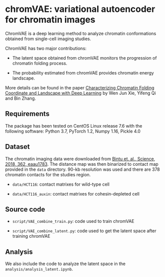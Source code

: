 # chromVAE: variational autoencoder for chromatin images

ChromVAE is a deep learning method to analyze chromatin conformations obtained from single-cell imaging studies. 

ChromVAE has two major contributions:

* The latent space obtained from chromVAE monitors the progression of chromatin folding process.

* The probability estimated from chromVAE provides chromatin energy landscape.

More details can be found in the paper [Characterizing Chromatin Folding Coordinate and Landscape with Deep Learning](https://www.biorxiv.org/content/10.1101/824417v1) by Wen Jun Xie, Yifeng Qi and Bin Zhang.

## Requirements
The package has been tested on CentOS Linux release 7.6 with the following software:
Python 3.7, PyTorch 1.2, Numpy 1.16, Pickle 4.0

## Dataset
The chromatin imaging data were downloaded from [Bintu et. al., Science, 2018, 362, eaau1783](https://github.com/BogdanBintu/ChromatinImaging). The distance map was then binarized to contact map provided in the `data` directory. 90-kb resolution was used and there are 378 chromatin contacts for the studies region.

* `data/HCT116`: contact matrixes for wild-type cell

* `data/HCT116_auxin`: contact matrixes for cohesin-depleted cell

## Source code 
* `script/VAE_combine_train.py`:  code used to train chromVAE

* `script/VAE_combine_latent.py`:  code used to get the latent space after training chromVAE

## Analysis
We also include the code to analyze the latent space in the `analysis/analysis_latent.ipynb`.
